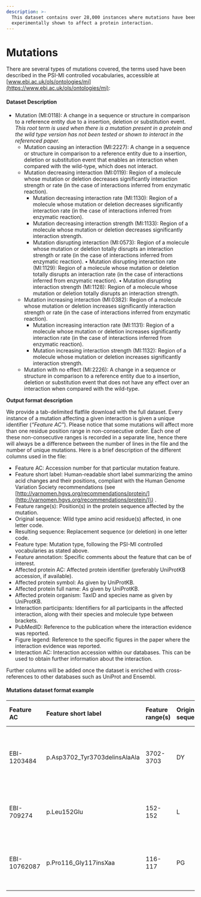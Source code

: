 ```yaml
---
description: >-
  This dataset contains over 28,000 instances where mutations have been
  experimentally shown to affect a protein interaction.
---
```


# Mutations



There are several types of mutations covered, the terms used have been described in the PSI-MI controlled vocabularies, accessible at [www.ebi.ac.uk/ols/ontologies/mi](https://www.ebi.ac.uk/ols/ontologies/mi):

#### Dataset Description

* Mutation \(MI:0118\): A change in a sequence or structure in comparison to a reference entity due to a insertion, deletion or substitution event. _This root term is used when there is a mutation present in a protein and the wild type version has not been tested or shown to interact in the referenced paper._
  * Mutation causing an interaction \(MI:2227\): A change in a sequence or structure in comparison to a reference entity due to a insertion, deletion or substitution event that enables an interaction when compared with the wild-type, which does not interact.
  * Mutation decreasing interaction \(MI:0119\): Region of a molecule whose mutation or deletion decreases significantly interaction strength or rate \(in the case of interactions inferred from enzymatic reaction\).
    * Mutation decreasing interaction rate \(MI:1130\): Region of a molecule whose mutation or deletion decreases significantly interaction rate \(in the case of interactions inferred from enzymatic reaction\).
    * Mutation decreasing interaction strength \(MI:1133\): Region of a molecule whose mutation or deletion decreases significantly interaction strength.
    * Mutation disrupting interaction \(MI:0573\): Region of a molecule whose mutation or deletion totally disrupts an interaction strength or rate \(in the case of interactions inferred from enzymatic reaction\). • Mutation disrupting interaction rate \(MI:1129\): Region of a molecule whose mutation or deletion totally disrupts an interaction rate \(in the case of interactions inferred from enzymatic reaction\). • Mutation disrupting interaction strength \(MI:1128\): Region of a molecule whose mutation or deletion totally disrupts an interaction strength. 
  * Mutation increasing interaction \(MI:0382\): Region of a molecule whose mutation or deletion increases significantly interaction strength or rate \(in the case of interactions inferred from enzymatic reaction\).
    * Mutation increasing interaction rate \(MI:1131\): Region of a molecule whose mutation or deletion increases significantly interaction rate \(in the case of interactions inferred from enzymatic reaction\).
    * Mutation increasing interaction strength \(MI:1132\): Region of a molecule whose mutation or deletion increases significantly interaction strength.
  * Mutation with no effect \(MI:2226\): A change in a sequence or structure in comparison to a reference entity due to a insertion, deletion or substitution event that does not have any effect over an interaction when compared with the wild-type.

**Output format description**

We provide a tab-delimited flatfile download with the full dataset. Every instance of a mutation affecting a given interaction is given a unique identifier \(_“Feature AC”_\). Please notice that some mutations will affect more than one residue position range in non-consecutive order. Each one of these non-consecutive ranges is recorded in a separate line, hence there will always be a difference between the number of lines in the file and the number of unique mutations. Here is a brief description of the different columns used in the file:

* Feature AC: Accession number for that particular mutation feature.
* Feature short label: Human-readable short label summarizing the amino acid changes and their positions, compliant with the Human Genome Variation Society recommendations \(see [http://varnomen.hgvs.org/recommendations/protein/](http://varnomen.hgvs.org/recommendations/protein/)\) .
* Feature range\(s\): Position\(s\) in the protein sequence affected by the mutation.
* Original sequence: Wild type amino acid residue\(s\) affected, in one letter code.
* Resulting sequence: Replacement sequence \(or deletion\) in one letter code.
* Feature type: Mutation type, following the PSI-MI controlled vocabularies as stated above.
* Feature annotation: Specific comments about the feature that can be of interest.
* Affected protein AC: Affected protein identifier \(preferably UniProtKB accession, if available\).
* Affected protein symbol: As given by UniProtKB.
* Affected protein full name: As given by UniProtKB.
* Affected protein organism: TaxID and species name as given by UniProtKB.
* Interaction participants: Identifiers for all participants in the affected interaction, along with their species and molecule type between brackets.
* PubMedID: Reference to the publication where the interaction evidence was reported.
* Figure legend: Reference to the specific figures in the paper where the interaction evidence was reported.
* Interaction AC: Interaction accession within our databases. This can be used to obtain further information about the interaction.

Further columns will be added once the dataset is enriched with cross-references to other databases such as UniProt and Ensembl.

#### Mutations dataset format example

| Feature AC | Feature short label | Feature range\(s\) | Original sequence | Resulting sequence | Feature type | Feature annotation | Affected protein AC | Affected protein symbol | Affected protein full name | Affected protein organism | Interaction participants | PubMedID | Figure legend | Interaction AC |
| :--- | :--- | :--- | :--- | :--- | :--- | :--- | :--- | :--- | :--- | :--- | :--- | :--- | :--- | :--- |
| EBI-1203484 | p.Asp3702\_Tyr3703delinsAlaAla | 3702-3703 | DY | AA | mutation decreasing strength\(MI:1133\) |  | uniprotkb:P20659 | TRX | Histone-lysine N-methyltransferase trithorax \(EC 2.1.1.43\) \(Lysine N-methyltransferase 2A\) | 7227 - Drosophile melanogaster \(Fruit fly\) | uniprotkb:P20659 \(protein, 7227 - Drosophile melanogaster \(Fruit fly\)\) | 10656681 | 5A | EBI-1203452 |
| EBI-709274 | p.Leu152Glu | 152-152 | L | E | mutation decreasing\(MI:0119\) |  | uniprotkb:O43521 | B2L11 | Bcl-2-like protein 11 \(Bcl2-L-11\) \(Bcl2-interacting mediator of cell death\) | 9606 - Homo sapiens | uniprotkb:O43521\(protein, 9606 - Homo sapiens\);uniprotkb:P97287\(protein, 10090 - Mus musculus\) | 15694340 |  | EBI-709266 |
| EBI-10762087 | p.Pro116\_Gly117insXaa | 116-117 | PG | PXG | mutation\(MI:0118\) | comment:Feature - insertion of crosslinkable amino acid p-benzoyl-L-phenylalanine \(pBpa\) | uniprotkb:P69411 | RCSF | Outer membrane lipoprotein RcsF | 83333 - Escherichia coli \(strain K12\) | uniprotkb:P69411 \(protein, 83333 - Escherichia coli \(strain K12\)\);uniprotkb:P0A940 \(protein, 83333 - Escherichia coli \(strain K12\)\) | 25525882 | Fig. 2C Supp Fig.3D | EBI-10761554 |

  


